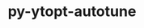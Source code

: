 ---
title: "py-ytopt-autotune"
layout: cache
categories: [package, develop]
meta: {"versions": ["1.1.0"], "compilers": ["gcc@=11.4.0", "gcc@=9.4.0", "oneapi@=2024.2.1"], "oss": ["ubuntu20.04", "ubuntu22.04"], "platforms": ["linux"], "targets": ["neoverse_v1", "ppc64le", "x86_64_v3"], "stacks": ["e4s", "e4s-neoverse_v1", "e4s-oneapi", "e4s-power", "root"], "num_specs": 14, "num_specs_by_stack": {"e4s-power": 4, "root": 14, "e4s-neoverse_v1": 2, "e4s": 4, "e4s-oneapi": 4}}
spec_details: [{"hash": "2fxbfsobl7xaixn73eatwqvshfqdglct", "compiler": "gcc@=9.4.0", "versions": ["1.1.0"], "os": "ubuntu20.04", "platform": "linux", "target": "ppc64le", "variants": ["build_system=python_pip", "patches=60375df"], "stacks": ["e4s-power", "root"], "size": "-", "tarball": "https://binaries.spack.io/develop/build_cache/linux-ubuntu20.04-ppc64le/gcc-9.4.0/py-ytopt-autotune-1.1.0/linux-ubuntu20.04-ppc64le-gcc-9.4.0-py-ytopt-autotune-1.1.0-2fxbfsobl7xaixn73eatwqvshfqdglct.spack"}, {"hash": "xxhx7nljivkytjdquzixki2xk7e2i43v", "compiler": "gcc@=9.4.0", "versions": ["1.1.0"], "os": "ubuntu20.04", "platform": "linux", "target": "ppc64le", "variants": ["build_system=python_pip", "patches=60375df"], "stacks": ["e4s-power", "root"], "size": "-", "tarball": "https://binaries.spack.io/develop/build_cache/linux-ubuntu20.04-ppc64le/gcc-9.4.0/py-ytopt-autotune-1.1.0/linux-ubuntu20.04-ppc64le-gcc-9.4.0-py-ytopt-autotune-1.1.0-xxhx7nljivkytjdquzixki2xk7e2i43v.spack"}, {"hash": "p4cbzut3p7g7sbajm3q52ysqjttt2xmk", "compiler": "gcc@=9.4.0", "versions": ["1.1.0"], "os": "ubuntu20.04", "platform": "linux", "target": "ppc64le", "variants": ["build_system=python_pip", "patches=60375df"], "stacks": ["e4s-power", "root"], "size": "-", "tarball": "https://binaries.spack.io/develop/build_cache/linux-ubuntu20.04-ppc64le/gcc-9.4.0/py-ytopt-autotune-1.1.0/linux-ubuntu20.04-ppc64le-gcc-9.4.0-py-ytopt-autotune-1.1.0-p4cbzut3p7g7sbajm3q52ysqjttt2xmk.spack"}, {"hash": "2aw7ehiqe4a2nenzrh4muecjqd6puby2", "compiler": "gcc@=9.4.0", "versions": ["1.1.0"], "os": "ubuntu20.04", "platform": "linux", "target": "ppc64le", "variants": ["build_system=python_pip", "patches=60375df"], "stacks": ["e4s-power", "root"], "size": "-", "tarball": "https://binaries.spack.io/develop/build_cache/linux-ubuntu20.04-ppc64le/gcc-9.4.0/py-ytopt-autotune-1.1.0/linux-ubuntu20.04-ppc64le-gcc-9.4.0-py-ytopt-autotune-1.1.0-2aw7ehiqe4a2nenzrh4muecjqd6puby2.spack"}, {"hash": "eo6jmfcdd2gpk7yudqr4buiqgxmuhvm6", "compiler": "gcc@=11.4.0", "versions": ["1.1.0"], "os": "ubuntu22.04", "platform": "linux", "target": "neoverse_v1", "variants": ["build_system=python_pip", "patches=60375df"], "stacks": ["e4s-neoverse_v1", "root"], "size": "-", "tarball": "https://binaries.spack.io/develop/build_cache/linux-ubuntu22.04-neoverse_v1/gcc-11.4.0/py-ytopt-autotune-1.1.0/linux-ubuntu22.04-neoverse_v1-gcc-11.4.0-py-ytopt-autotune-1.1.0-eo6jmfcdd2gpk7yudqr4buiqgxmuhvm6.spack"}, {"hash": "qxuskiboohjyermjde6jfb6k4zbxudoh", "compiler": "gcc@=11.4.0", "versions": ["1.1.0"], "os": "ubuntu22.04", "platform": "linux", "target": "neoverse_v1", "variants": ["build_system=python_pip", "patches=60375df"], "stacks": ["e4s-neoverse_v1", "root"], "size": "-", "tarball": "https://binaries.spack.io/develop/build_cache/linux-ubuntu22.04-neoverse_v1/gcc-11.4.0/py-ytopt-autotune-1.1.0/linux-ubuntu22.04-neoverse_v1-gcc-11.4.0-py-ytopt-autotune-1.1.0-qxuskiboohjyermjde6jfb6k4zbxudoh.spack"}, {"hash": "apkk5vsfddlozpnc3q72unettznnp677", "compiler": "gcc@=11.4.0", "versions": ["1.1.0"], "os": "ubuntu22.04", "platform": "linux", "target": "x86_64_v3", "variants": ["build_system=python_pip", "patches=60375df"], "stacks": ["e4s", "root"], "size": "-", "tarball": "https://binaries.spack.io/develop/build_cache/linux-ubuntu22.04-x86_64_v3/gcc-11.4.0/py-ytopt-autotune-1.1.0/linux-ubuntu22.04-x86_64_v3-gcc-11.4.0-py-ytopt-autotune-1.1.0-apkk5vsfddlozpnc3q72unettznnp677.spack"}, {"hash": "6hr6o7lbgfoeeu3oltbwvhzcylu3osxq", "compiler": "gcc@=11.4.0", "versions": ["1.1.0"], "os": "ubuntu22.04", "platform": "linux", "target": "x86_64_v3", "variants": ["build_system=python_pip", "patches=60375df"], "stacks": ["e4s", "root"], "size": "-", "tarball": "https://binaries.spack.io/develop/build_cache/linux-ubuntu22.04-x86_64_v3/gcc-11.4.0/py-ytopt-autotune-1.1.0/linux-ubuntu22.04-x86_64_v3-gcc-11.4.0-py-ytopt-autotune-1.1.0-6hr6o7lbgfoeeu3oltbwvhzcylu3osxq.spack"}, {"hash": "uhd2nxucgmjo5mdrgr6ehk5o6er2h2uw", "compiler": "gcc@=11.4.0", "versions": ["1.1.0"], "os": "ubuntu22.04", "platform": "linux", "target": "x86_64_v3", "variants": ["build_system=python_pip", "patches=60375df"], "stacks": ["e4s", "root"], "size": "-", "tarball": "https://binaries.spack.io/develop/build_cache/linux-ubuntu22.04-x86_64_v3/gcc-11.4.0/py-ytopt-autotune-1.1.0/linux-ubuntu22.04-x86_64_v3-gcc-11.4.0-py-ytopt-autotune-1.1.0-uhd2nxucgmjo5mdrgr6ehk5o6er2h2uw.spack"}, {"hash": "jalcx2iyaalb6gpmyqclvbi2b3oihawb", "compiler": "gcc@=11.4.0", "versions": ["1.1.0"], "os": "ubuntu22.04", "platform": "linux", "target": "x86_64_v3", "variants": ["build_system=python_pip", "patches=60375df"], "stacks": ["e4s", "root"], "size": "-", "tarball": "https://binaries.spack.io/develop/build_cache/linux-ubuntu22.04-x86_64_v3/gcc-11.4.0/py-ytopt-autotune-1.1.0/linux-ubuntu22.04-x86_64_v3-gcc-11.4.0-py-ytopt-autotune-1.1.0-jalcx2iyaalb6gpmyqclvbi2b3oihawb.spack"}, {"hash": "3awnjw3nk3eglvpw6syqq6z3drsalufm", "compiler": "oneapi@=2024.2.1", "versions": ["1.1.0"], "os": "ubuntu22.04", "platform": "linux", "target": "x86_64_v3", "variants": ["build_system=python_pip", "patches=60375df"], "stacks": ["root", "e4s-oneapi"], "size": "-", "tarball": "https://binaries.spack.io/develop/build_cache/linux-ubuntu22.04-x86_64_v3/oneapi-2024.2.1/py-ytopt-autotune-1.1.0/linux-ubuntu22.04-x86_64_v3-oneapi-2024.2.1-py-ytopt-autotune-1.1.0-3awnjw3nk3eglvpw6syqq6z3drsalufm.spack"}, {"hash": "ec4avpqnum7a5cwy7i4oqmquszmbmnna", "compiler": "oneapi@=2024.2.1", "versions": ["1.1.0"], "os": "ubuntu22.04", "platform": "linux", "target": "x86_64_v3", "variants": ["build_system=python_pip", "patches=60375df"], "stacks": ["root", "e4s-oneapi"], "size": "-", "tarball": "https://binaries.spack.io/develop/build_cache/linux-ubuntu22.04-x86_64_v3/oneapi-2024.2.1/py-ytopt-autotune-1.1.0/linux-ubuntu22.04-x86_64_v3-oneapi-2024.2.1-py-ytopt-autotune-1.1.0-ec4avpqnum7a5cwy7i4oqmquszmbmnna.spack"}, {"hash": "alxkfmk2qq3aas7s7ftl33zbchncpva6", "compiler": "oneapi@=2024.2.1", "versions": ["1.1.0"], "os": "ubuntu22.04", "platform": "linux", "target": "x86_64_v3", "variants": ["build_system=python_pip", "patches=60375df"], "stacks": ["root", "e4s-oneapi"], "size": "-", "tarball": "https://binaries.spack.io/develop/build_cache/linux-ubuntu22.04-x86_64_v3/oneapi-2024.2.1/py-ytopt-autotune-1.1.0/linux-ubuntu22.04-x86_64_v3-oneapi-2024.2.1-py-ytopt-autotune-1.1.0-alxkfmk2qq3aas7s7ftl33zbchncpva6.spack"}, {"hash": "wgnb3xgdzsgkakqh4xmgg2amr2ssjvpd", "compiler": "oneapi@=2024.2.1", "versions": ["1.1.0"], "os": "ubuntu22.04", "platform": "linux", "target": "x86_64_v3", "variants": ["build_system=python_pip", "patches=60375df"], "stacks": ["root", "e4s-oneapi"], "size": "-", "tarball": "https://binaries.spack.io/develop/build_cache/linux-ubuntu22.04-x86_64_v3/oneapi-2024.2.1/py-ytopt-autotune-1.1.0/linux-ubuntu22.04-x86_64_v3-oneapi-2024.2.1-py-ytopt-autotune-1.1.0-wgnb3xgdzsgkakqh4xmgg2amr2ssjvpd.spack"}]
---